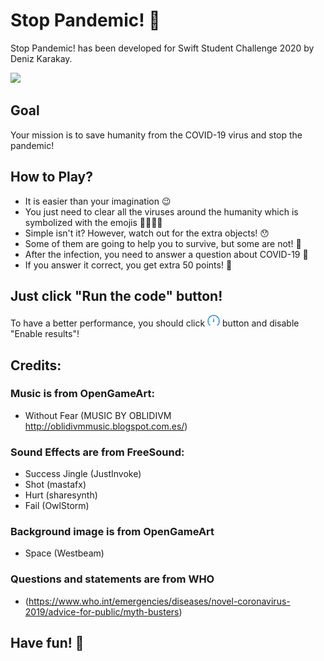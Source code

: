# Stop Pandemic! 🦠

Stop Pandemic! has been developed for Swift Student Challenge 2020 by Deniz Karakay.

[![](http://img.youtube.com/vi/oOy-9lieXxk/0.jpg)](http://www.youtube.com/watch?v=oOy-9lieXxk "Gameplay")

## Goal

Your mission is to save humanity from the COVID-19 virus and stop the pandemic! 

## How to Play?

- It is easier than your imagination 😉 
- You just need to clear all the viruses around the humanity which is symbolized with the emojis 🙅‍♂️🙅‍♀️
- Simple isn't it? However, watch out for the extra objects! 😯
- Some of them are going to help you to survive, but some are not! 🤯
- After the infection, you need to answer a question about COVID-19 🤔
- If you answer it correct, you get extra 50 points! 🥳


## Just click "Run the code" button!
To have a better performance, you should click
<img src="runoptions.png" alt="Run Options" width="20"/>
button and disable "Enable results"!


## Credits:

### Music is from OpenGameArt:
- Without Fear (MUSIC BY OBLIDIVM http://oblidivmmusic.blogspot.com.es/)

### Sound Effects are from FreeSound:
- Success Jingle (JustInvoke)
- Shot (mastafx)
- Hurt (sharesynth)
- Fail (OwlStorm)
 
### Background image is from OpenGameArt
- Space (Westbeam)

### Questions and statements are from WHO
- (https://www.who.int/emergencies/diseases/novel-coronavirus-2019/advice-for-public/myth-busters)
 

## Have fun! 🤩






